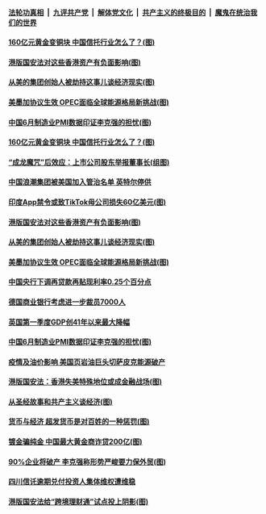 ####  [法轮功真相](../../../../basic/blob/master/README.md?t=07021531) &nbsp;|&nbsp; [九评共产党](../../../../9ping.md/blob/master/README.md?t=07021531) &nbsp;|&nbsp; [解体党文化](../../../../jtdwh.md/blob/master/README.md?t=07021531)  &nbsp;|&nbsp; [共产主义的终极目的](../../../../gczydzjmd.md/blob/master/README.md?t=07021531) &nbsp;|&nbsp; [魔鬼在统治我们的世界](../../../../mgztzwmdsj.md/blob/master/README.md?t=07021531) 

#### [160亿元黄金变铜块 中国信托行业怎么了？(图)](../pages/p5/938358.md?t=07021531) 

#### [港版国安法对这些香港资产有负面影响(图)](../pages/p5/938357.md?t=07021531) 

#### [从美的集团创始人被劫持这事儿谈经济现实(图)](../pages/p5/938344.md?t=07021531) 

#### [美墨加协议生效 OPEC面临全球能源格局新挑战(图)](../pages/p5/938340.md?t=07021531) 


#### [中国6月制造业PMI数据印证李克强的担忧(图)](../pages/p5/938245.md?t=07021531) 

#### [160亿元黄金变铜块 中国信托行业怎么了？(图)](../pages/p5/938358.md?t=07021531) 

#### [“成龙魔咒”后效应：上市公司股东举报董事长(组图)](../pages/p5/938368.md?t=07021531) 

#### [中国浪潮集团被美国加入管治名单 英特尔停供](../pages/p5/938365.md?t=07021531) 

#### [印度App禁令或致TikTok母公司损失60亿美元(图)](../pages/p5/938364.md?t=07021531) 

#### [港版国安法对这些香港资产有负面影响(图)](../pages/p5/938357.md?t=07021531) 

#### [从美的集团创始人被劫持这事儿谈经济现实(图)](../pages/p5/938344.md?t=07021531) 

#### [美墨加协议生效 OPEC面临全球能源格局新挑战(图)](../pages/p5/938340.md?t=07021531) 


#### [中国央行下调再贷款再贴现利率0.25个百分点](../pages/p5/938264.md?t=07021531) 

#### [德国商业银行考虑进一步裁员7000人](../pages/p5/938262.md?t=07021531) 

#### [英国第一季度GDP创41年以来最大降幅](../pages/p5/938261.md?t=07021531) 

#### [中国6月制造业PMI数据印证李克强的担忧(图)](../pages/p5/938245.md?t=07021531) 

#### [疫情及油价影响 美国页岩油巨头切萨皮克能源破产](../pages/p5/938232.md?t=07021531) 

#### [港版国安法：香港失美特殊地位或成金融战场(图)](../pages/p5/938230.md?t=07021531) 

#### [从圣经故事和共产主义谈经济(图)](../pages/p5/938133.md?t=07021531) 

#### [货币与经济 超发货币是对百姓的一种惩罚(图)](../pages/p5/938130.md?t=07021531) 

#### [镀金骗纯金 中国最大黄金商诈贷200亿(图)](../pages/p5/938160.md?t=07021531) 

#### [90%企业将破产 李克强称形势严峻要力保外贸(图)](../pages/p5/938142.md?t=07021531) 

#### [四川信讬逾期兑付投资人集体维权遭维稳](../pages/p5/938159.md?t=07021531) 

#### [港版国安法给“跨境理财通”试点投上阴影(图)](../pages/p5/938156.md?t=07021531) 

